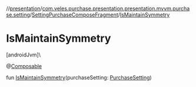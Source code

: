 //[presentation](../../../index.md)/[com.veles.purchase.presentation.presentation.mvvm.purchase.setting](../index.md)/[SettingPurchaseComposeFragment](index.md)/[IsMaintainSymmetry](-is-maintain-symmetry.md)

# IsMaintainSymmetry

[androidJvm]\

@[Composable](https://developer.android.com/reference/kotlin/androidx/compose/runtime/Composable.html)

fun [IsMaintainSymmetry](-is-maintain-symmetry.md)(purchaseSetting: [PurchaseSetting](../../../../domain/domain/com.veles.purchase.domain.model.setting/-purchase-setting/index.md))
